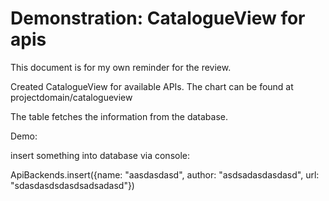 # Demonstration: CatalogueView for apis

This document is for my own reminder for the review.

Created CatalogueView for  available APIs. The chart can be found at projectdomain/catalogueview

The table fetches the information from the database. 

Demo:

insert something into database via console:

ApiBackends.insert({name: "aasdasdasd", author: "asdsadasdasdasd", url: "sdasdasdsdasdsadsadasd"})